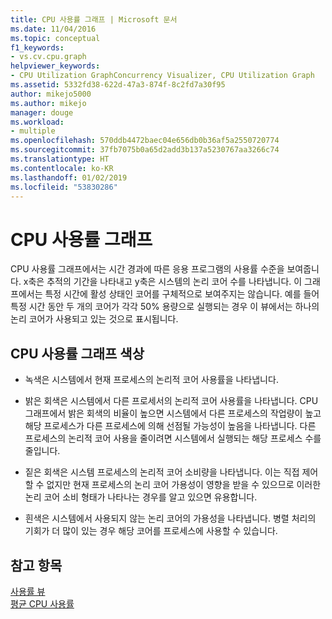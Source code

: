 ```yaml
---
title: CPU 사용률 그래프 | Microsoft 문서
ms.date: 11/04/2016
ms.topic: conceptual
f1_keywords:
- vs.cv.cpu.graph
helpviewer_keywords:
- CPU Utilization GraphConcurrency Visualizer, CPU Utilization Graph
ms.assetid: 5332fd38-622d-47a3-874f-8c2fd7a30f95
author: mikejo5000
ms.author: mikejo
manager: douge
ms.workload:
- multiple
ms.openlocfilehash: 570ddb4472baec04e656db0b36af5a2550720774
ms.sourcegitcommit: 37fb7075b0a65d2add3b137a5230767aa3266c74
ms.translationtype: HT
ms.contentlocale: ko-KR
ms.lasthandoff: 01/02/2019
ms.locfileid: "53830286"
---
```

# <a name="cpu-utilization-graph"></a>CPU 사용률 그래프
CPU 사용률 그래프에서는 시간 경과에 따른 응용 프로그램의 사용률 수준을 보여줍니다. x축은 추적의 기간을 나타내고 y축은 시스템의 논리 코어 수를 나타냅니다. 이 그래프에서는 특정 시간에 활성 상태인 코어를 구체적으로 보여주지는 않습니다. 예를 들어 특정 시간 동안 두 개의 코어가 각각 50% 용량으로 실행되는 경우 이 뷰에서는 하나의 논리 코어가 사용되고 있는 것으로 표시됩니다.  
  
## <a name="cpu-utilization-graph-colors"></a>CPU 사용률 그래프 색상  
  
-   녹색은 시스템에서 현재 프로세스의 논리적 코어 사용률을 나타냅니다.  
  
-   밝은 회색은 시스템에서 다른 프로세서의 논리적 코어 사용률을 나타냅니다. CPU 그래프에서 밝은 회색의 비율이 높으면 시스템에서 다른 프로세스의 작업량이 높고 해당 프로세스가 다른 프로세스에 의해 선점될 가능성이 높음을 나타냅니다. 다른 프로세스의 논리적 코어 사용을 줄이려면 시스템에서 실행되는 해당 프로세스 수를 줄입니다.  
  
-   짙은 회색은 시스템 프로세스의 논리적 코어 소비량을 나타냅니다. 이는 직접 제어할 수 없지만 현재 프로세스의 논리 코어 가용성이 영향을 받을 수 있으므로 이러한 논리 코어 소비 형태가 나타나는 경우를 알고 있으면 유용합니다.  
  
-   흰색은 시스템에서 사용되지 않는 논리 코어의 가용성을 나타냅니다. 병렬 처리의 기회가 더 많이 있는 경우 해당 코어를 프로세스에 사용할 수 있습니다.  
  
## <a name="see-also"></a>참고 항목  
 [사용률 뷰](../profiling/utilization-view.md)   
 [평균 CPU 사용률](../profiling/average-cpu-utilization.md)